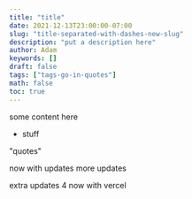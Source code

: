 ```yaml
---
title: "title"
date: 2021-12-13T23:00:00-07:00
slug: "title-separated-with-dashes-new-slug"
description: "put a description here"
author: Adam
keywords: []
draft: false
tags: ["tags-go-in-quotes"]
math: false
toc: true
---
```


some content here

- stuff

"quotes"

now with updates more updates


extra updates 4 now with vercel